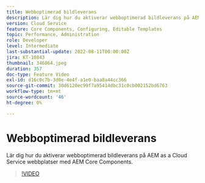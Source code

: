 ```yaml
---
title: Webboptimerad bildleverans
description: Lär dig hur du aktiverar webboptimerad bildleverans på AEM as a Cloud Service webbplatser med AEM Core Components.
version: Cloud Service
feature: Core Components, Configuring, Editable Templates
topic: Performance, Administration
role: Developer
level: Intermediate
last-substantial-update: 2022-08-11T00:00:00Z
jira: KT-10843
thumbnail: 346064.jpeg
duration: 357
doc-type: Feature Video
exl-id: d16c0c7b-3d0e-4e4f-a1e0-baa8a44cc366
source-git-commit: 30d6120ec99f7a95414dbc31c0cb002152bd6763
workflow-type: tm+mt
source-wordcount: '46'
ht-degree: 0%

---
```


# Webboptimerad bildleverans

Lär dig hur du aktiverar webboptimerad bildleverans på AEM as a Cloud Service webbplatser med AEM Core Components.

>[!VIDEO](https://video.tv.adobe.com/v/346064?quality=12&learn=on)
